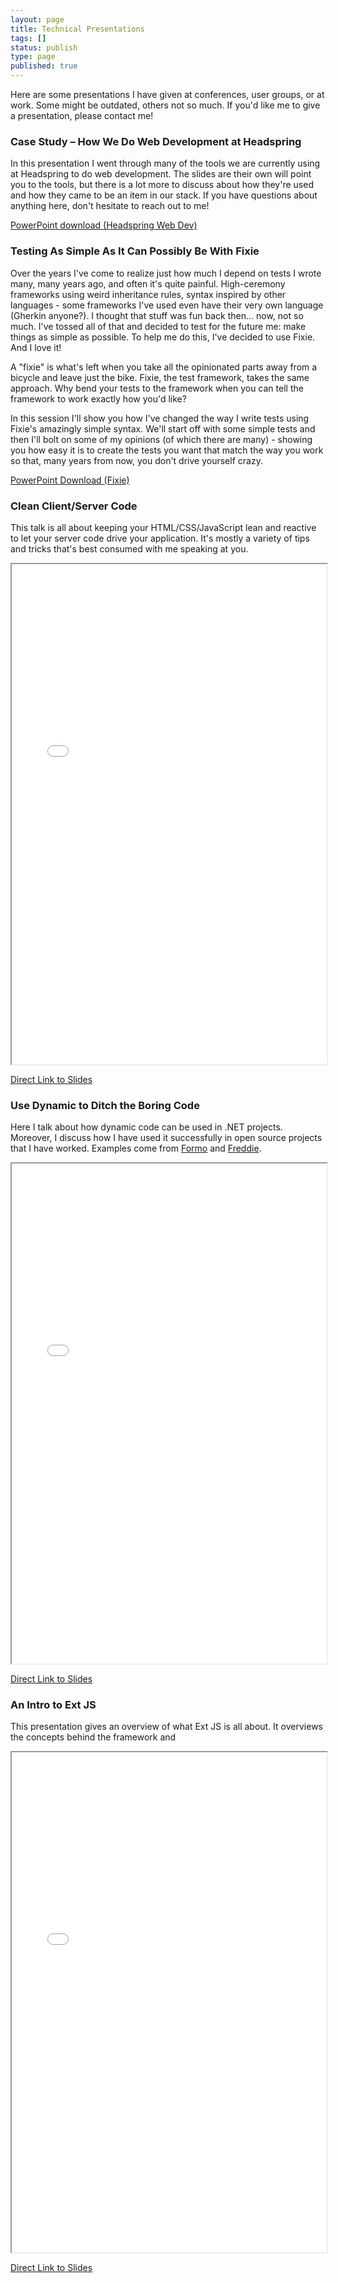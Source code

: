 ```yaml
---
layout: page
title: Technical Presentations
tags: []
status: publish
type: page
published: true
---
```


Here are some presentations I have given at conferences, user groups, or at work. Some might be outdated, others not so much. If you'd like me to give a presentation, please contact me!

### Case Study – How We Do Web Development at Headspring

In this presentation I went through many of the tools we are currently using at Headspring to do web development. The slides are their own will point you to the tools, but there is a lot more to discuss about how they're used and how they came to be an item in our stack. If you have questions about anything here, don't hesitate to reach out to me!

[PowerPoint download (Headspring Web Dev)](https://github.com/ChrisMissal/technical-presentations/blob/gh-pages/headspring-web-dev/BuiltByHeadspring.pptx?raw=true "Case Study – How We Do Web Development at Headspring")

### Testing As Simple As It Can Possibly Be With Fixie

Over the years I've come to realize just how much I depend on tests I wrote many, many years ago, and often it's quite painful. High-ceremony frameworks using weird inheritance rules, syntax inspired by other languages - some frameworks I've used even have their very own language (Gherkin anyone?). I thought that stuff was fun back then... now, not so much. I've tossed all of that and decided to test for the future me: make things as simple as possible. To help me do this, I've decided to use Fixie. And I love it!

A "fixie" is what's left when you take all the opinionated parts away from a bicycle and leave just the bike. Fixie, the test framework, takes the same approach. Why bend your tests to the framework when you can tell the framework to work exactly how you'd like?

In this session I'll show you how I've changed the way I write tests using Fixie's amazingly simple syntax. We'll start off with some simple tests and then I'll bolt on some of my opinions (of which there are many) - showing you how easy it is to create the tests you want that match the way you work so that, many years from now, you don't drive yourself crazy.

[PowerPoint Download (Fixie)](https://github.com/ChrisMissal/technical-presentations/blob/gh-pages/testing-with-fixie/Fixie.pptx?raw=true "Testing As Simple As It Can Possibly Be With Fixie")

### Clean Client/Server Code

This talk is all about keeping your HTML/CSS/JavaScript lean and reactive to let your server code drive your application. It's mostly a variety of tips and tricks that's best consumed with me speaking at you.

<iframe class="visible-desktop hidden-tablet hidden-phone" src="{{ site.url }}/technical-presentations/CleanClientServerCode/index.html" height="800" width="100%"></iframe>

[Direct Link to Slides](/technical-presentations/CleanClientServerCode/index.html)

### Use Dynamic to Ditch the Boring Code

Here I talk about how dynamic code can be used in .NET projects. Moreover, I discuss how I have used it successfully in open source projects that I have worked. Examples come from [Formo](/Formo) and [Freddie](http://www.github.com/ChrisMissal/Freddie).

<iframe class="visible-desktop visible-tablet hidden-phone" src="{{ site.url }}/technical-presentations/UseDynamicToDitchTheBoringCode/template/index.html?full#Cover" height="800" width="100%"></iframe>

[Direct Link to Slides](/technical-presentations/UseDynamicToDitchTheBoringCode/template/index.html)

### An Intro to Ext JS

This presentation gives an overview of what Ext JS is all about. It overviews the concepts behind the framework and 

<iframe class="visible-desktop visible-tablet hidden-phone" src="{{ site.url }}/technical-presentations/AnIntroToExtJS/slides/slides.html" height="800" width="100%"></iframe>

[Direct Link to Slides](/technical-presentations/AnIntroToExtJS/slides/slides.html)
